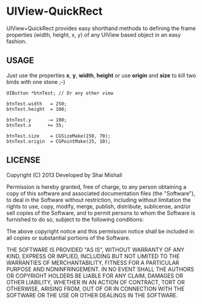 UIView-QuickRect
================

UIView+QuickRect provides easy shorthand methods to defining the frame properties (width, height, x, y) of any UIView based object in an easy fashion.

USAGE
-----
Just use the properties **x**, **y**, **width**, **height** or use **origin** and **size** to kill two birds with one stone ;-)

	UIButton *btnTest; // Or any other view

	btnTest.width   = 250;
	btnTest.height  = 100;

	btnTest.y      -= 100;
	btnTest.x      += 35;
    
	btnTest.size    = CGSizeMake(150, 70);
	btnTest.origin  = CGPointMake(25, 10);

LICENSE
-------------------

Copyright (C) 2013 Developed by Shai Mishali

Permission is hereby granted, free of charge, to any person obtaining a copy
of this software and associated documentation files (the "Software"), to deal
in the Software without restriction, including without limitation the rights
to use, copy, modify, merge, publish, distribute, sublicense, and/or sell
copies of the Software, and to permit persons to whom the Software is
furnished to do so, subject to the following conditions:

The above copyright notice and this permission notice shall be included in
all copies or substantial portions of the Software.

THE SOFTWARE IS PROVIDED "AS IS", WITHOUT WARRANTY OF ANY KIND, EXPRESS OR
IMPLIED, INCLUDING BUT NOT LIMITED TO THE WARRANTIES OF MERCHANTABILITY,
FITNESS FOR A PARTICULAR PURPOSE AND NONINFRINGEMENT. IN NO EVENT SHALL THE
AUTHORS OR COPYRIGHT HOLDERS BE LIABLE FOR ANY CLAIM, DAMAGES OR OTHER
LIABILITY, WHETHER IN AN ACTION OF CONTRACT, TORT OR OTHERWISE, ARISING FROM,
OUT OF OR IN CONNECTION WITH THE SOFTWARE OR THE USE OR OTHER DEALINGS IN
THE SOFTWARE.